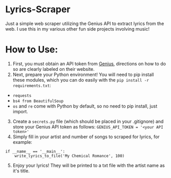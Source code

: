 # Lyrics-Scraper
Just a simple web scraper utilizing the Genius API to extract lyrics from the web. I use this in my various other fun side projects involving music!

# How to Use:

1. First, you must obtain an API token from [Genius](https://docs.genius.com/), directions on how to do so are clearly labeled on their website.
2. Next, prepare your Python environment! You will need to pip install these modules, which you can do easily with the `pip install -r requirements.txt`:
  - `requests`
  - `bs4 from BeautifulSoup`
  - `os` and `re` come with Python by default, so no need to pip install, just import.
3. Create a `secrets.py` file (which should be placed in your .gitignore) and store your Genius API token as follows:
`GENIUS_API_TOKEN = '<your API token>'`
4. Simply fill in your artist and number of songs to scraped for lyrics, for example:
```
if __name__ == '__main__':
    write_lyrics_to_file('My Chemical Romance', 100)
```
5. Enjoy your lyrics! They will be printed to a txt file with the artist name as it's title.

